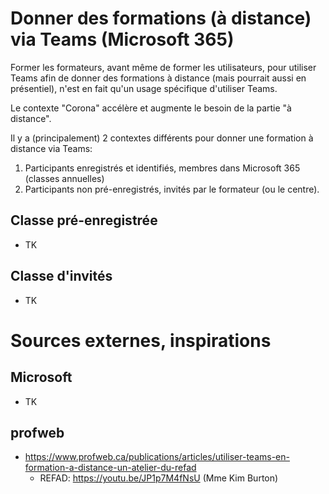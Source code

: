 # Donner des formations (à distance) via Teams (Microsoft 365)

Former les formateurs, avant même de former les utilisateurs, pour utiliser Teams afin de donner des formations à distance (mais pourrait aussi en présentiel), n'est en fait qu'un usage spécifique d'utiliser Teams.

Le contexte "Corona" accélère et augmente le besoin de la partie "à distance".

Il y a (principalement) 2 contextes différents pour donner une formation à distance via Teams:
1. Participants enregistrés et identifiés, membres dans Microsoft 365 (classes annuelles)
2. Participants non pré-enregistrés, invités par le formateur (ou le centre).

## Classe pré-enregistrée

* TK

## Classe d'invités

* TK

# Sources externes, inspirations
## Microsoft
* TK
## profweb
* https://www.profweb.ca/publications/articles/utiliser-teams-en-formation-a-distance-un-atelier-du-refad
  * REFAD:  https://youtu.be/JP1p7M4fNsU (Mme Kim Burton)
